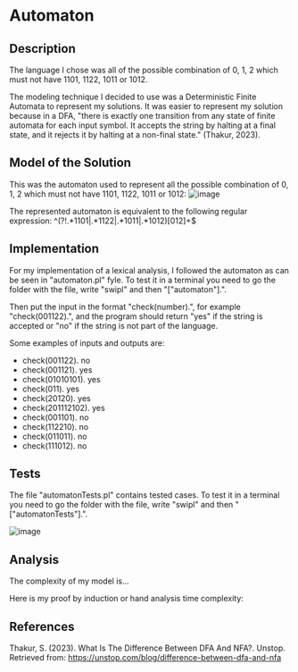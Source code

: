 # Automaton

## Description
The language I chose was all of the possible combination of 0, 1, 2 which must not have 1101, 1122, 1011 or 1012.

The modeling technique I decided to use was a Deterministic Finite Automata to represent my solutions. It was easier to represent my solution because in a DFA, "there is exactly one transition from any state of finite automata for each input symbol. It accepts the string by halting at a final state, and it rejects it by halting at a non-final state." (Thakur, 2023).

## Model of the Solution
This was the automaton used to represent all the possible combination of 0, 1, 2 which must not have 1101, 1122, 1011 or 1012:
![image](https://github.com/ZValer/Automaton/assets/111622587/9693cf5a-20f6-4d96-929b-f9e08a9ad0d2)

The represented automaton is equivalent to the following regular expression:
^(?!.*1101|.*1122|.*1011|.*1012)[012]+$

## Implementation
For my implementation of a lexical analysis, I followed the automaton as can be seen in "automaton.pl" fyle. To test it in a terminal you need to go the folder with the file, write "swipl" and then "["automaton"].".

Then put the input in the format "check(number).", for example "check(001122).", and the program should return "yes" if the string is accepted or "no" if the string is not part of the language.

Some examples of inputs and outputs are:
- check(001122).
no
- check(001121).
yes
-  check(01010101).
yes
- check(011).
yes
- check(20120).
yes
- check(201112102).
yes
- check(001101).
no
- check(112210).
no
- check(011011).
no
- check(111012).
no

## Tests
The file "automatonTests.pl" contains tested cases. 
To test it in a terminal you need to go the folder with the file, write "swipl" and then "["automatonTests"].".

![image](https://github.com/ZValer/Automaton/assets/111622587/834e33e7-1a49-49e8-8e38-02d9e6348943)


## Analysis
The complexity of my model is... 

Here is my proof by induction or hand analysis time complexity:

## References
Thakur, S. (2023). What Is The Difference Between DFA And NFA?. Unstop. Retrieved from: https://unstop.com/blog/difference-between-dfa-and-nfa
